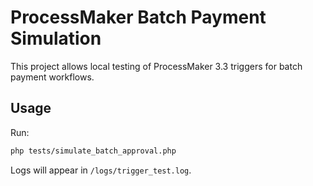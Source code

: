 # ProcessMaker Batch Payment Simulation

This project allows local testing of ProcessMaker 3.3 triggers for batch payment workflows.

## Usage

Run:
```bash
php tests/simulate_batch_approval.php
```
Logs will appear in `/logs/trigger_test.log`.
